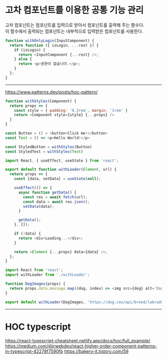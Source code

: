 # 고차 컴포넌트를 이용한 공통 기능 관리

고차 컴포넌트는 컴포넌트를 입력으로 받아서 컴포넌트를 출력해 주는 함수다.  
이 함수에서 출력되는 컴포넌트는 내부적으로 입력받은 컴포넌트를 사용한다.

```javascript
function withOnlyLogin(InputComponent) {
  return function ({ isLogin, ...rest }) {
    if (isLogin) {
      return <InputComponent {...rest} />;
    } else {
      return <p>권한이 없습니다.</p>;
    }
  };
}
```

---

https://www.patterns.dev/posts/hoc-pattern/

```javascript
function withStyles(Component) {
  return props => {
    const style = { padding: '0.2rem', margin: '1rem' }
    return <Component style={style} {...props} />
  }
}

const Button = () = <button>Click me!</button>
const Text = () => <p>Hello World!</p>

const StyledButton = withStyles(Button)
const StyledText = withStyles(Text)
```

```javascript
import React, { useEffect, useState } from 'react';

export default function withLoader(Element, url) {
  return props => {
    const [data, setData] = useState(null);

    useEffect(() => {
      async function getData() {
        const res = await fetch(url);
        const data = await res.json();
        setData(data);
      }

      getData();
    }, []);

    if (!data) {
      return <div>Loading...</div>;
    }

    return <Element {...props} data={data} />;
  };
}
```

```javascript
import React from 'react';
import withLoader from './withLoader';

function DogImages(props) {
  return props.data.message.map((dog, index) => <img src={dog} alt='Dog' key={index} />);
}

export default withLoader(DogImages, 'https://dog.ceo/api/breed/labrador/images/random/6');
```

---

# HOC typescript

https://react-typescript-cheatsheet.netlify.app/docs/hoc/full_example/  
https://medium.com/@jrwebdev/react-higher-order-component-patterns-in-typescript-42278f7590fb
https://bakery-it.tistory.com/59
